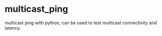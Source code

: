 # multicast_ping
multicast ping with python, can be used to test multicast connectivity and latency.
